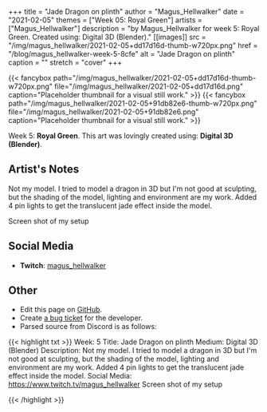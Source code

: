 +++
title =       "Jade Dragon on plinth"
author =      "Magus_Hellwalker"
date =        "2021-02-05"
themes =      ["Week 05: Royal Green"]
artists =     ["Magus_Hellwalker"]
description = "by Magus_Hellwalker for week 5: Royal Green. Created using: Digital 3D (Blender)."
[[images]]
      src = "/img/magus_hellwalker/2021-02-05+dd17d16d-thumb-w720px.png"
      href = "/blog/magus_hellwalker-week-5-8cfe"
      alt = "Jade Dragon on plinth"
      caption = ""
      stretch = "cover"
+++

{{< fancybox path="/img/magus_hellwalker/2021-02-05+dd17d16d-thumb-w720px.png" file="/img/magus_hellwalker/2021-02-05+dd17d16d.png" caption="Placeholder thumbnail for a visual still work." >}}
{{< fancybox path="/img/magus_hellwalker/2021-02-05+91db82e6-thumb-w720px.png" file="/img/magus_hellwalker/2021-02-05+91db82e6.png" caption="Placeholder thumbnail for a visual still work." >}}


Week 5: **Royal Green**. This art was lovingly created using: **Digital 3D (Blender)**.

## Artist's Notes

Not my model. I tried to model a dragon in 3D but I'm not good at sculpting, but the shading of the model, lighting and environment are my work. Added 4 pin lights to get the translucent jade effect inside the model.

Screen shot of my setup

## Social Media

- **Twitch**: <a href='https://twitch.tv/magus_hellwalker' target='_blank'>magus_hellwalker</a>

## Other

- Edit this page on [GitHub](https://github.com/teaminkling/web-refresh/edit/main/content/blog/magus_hellwalker-week-5-8cfe.md).
- Create [a bug ticket](https://github.com/teaminkling/web-refresh/issues/new?assignees=&labels=bug&template=problem-report.md&title=) for the developer.
- Parsed source from Discord is as follows:

{{< highlight txt >}}
Week: 5
Title:   Jade Dragon on plinth
Medium: Digital 3D (Blender)
Description: Not my model. I tried to model a dragon in 3D but I'm not good at sculpting, but the shading of the model, lighting and environment are my work. Added 4 pin lights to get the translucent jade effect inside the model.
Social Media: https://www.twitch.tv/magus_hellwalker
Screen shot of my setup

{{< /highlight >}}